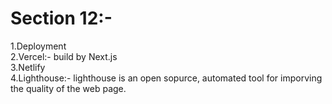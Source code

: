 # Section 12:-
1.Deployment<br>
2.Vercel:- build by Next.js<br>
3.Netlify<br>
4.Lighthouse:- lighthouse is an open sopurce, automated tool for imporving the quality of the web page.<b>
